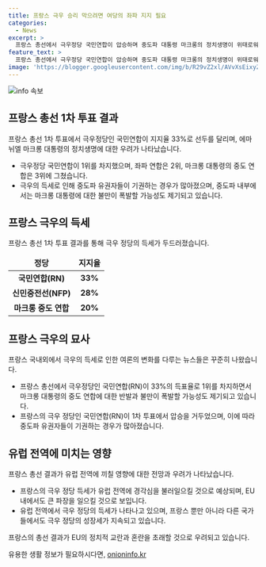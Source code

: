 ```yaml
---
title: 프랑스 극우 승리 막으려면 여당의 좌파 지지 필요
categories:
  - News
excerpt: >
  프랑스 총선에서 극우정당 국민연합이 압승하며 중도파 대통령 마크롱의 정치생명이 위태로워지자, 좌파 연합과의 연합 가능성이 주목된다. 이에 따라 프랑스 정치는 편조부동의 물결을 일으키고, 중도파 기권 문제에 대한 관심도 증폭되고 있다. 극우의 득세를 막기 위해 마크롱이 좌파연합과 손을 잡을지 여부가 주목되며, 내무부의 발표는 RN이 33%의 지지율을 기록하며 선두에 올랐다고 밝혔다. 과반인 289석을 차지하지 못할 경우 결선 투표가 예상되고, 이번 총선은 유럽 전역의 관심을 끌고 있다.
feature_text: >
  프랑스 총선에서 극우정당 국민연합이 압승하며 중도파 대통령 마크롱의 정치생명이 위태로워지자, 좌파 연합과의 연합 가능성이 주목된다. 이에 따라 프랑스 정치는 편조부동의 물결을 일으키고, 중도파 기권 문제에 대한 관심도 증폭되고 있다. 극우의 득세를 막기 위해 마크롱이 좌파연합과 손을 잡을지 여부가 주목되며, 내무부의 발표는 RN이 33%의 지지율을 기록하며 선두에 올랐다고 밝혔다. 과반인 289석을 차지하지 못할 경우 결선 투표가 예상되고, 이번 총선은 유럽 전역의 관심을 끌고 있다.
image: 'https://blogger.googleusercontent.com/img/b/R29vZ2xl/AVvXsEixyZcFfHzMRdzZMjFBmAUKJYCLCGyLL1o632UiGVXcaFdKo_bkvkuCioo0uUKlGfBVcT3P84aROyZIXSBEx3Aw5nCQ3pTgDom1WDC4m8eifvWiAmWEEVb4x6G_l8C0QH225ldMjyaFvpxGEBGNO37VmDTDMHGhJPq73UglMfDca1-0aw/s1600/blogspot.png'
---
```


<p><img src="https://blogger.googleusercontent.com/img/b/R29vZ2xl/AVvXsEixyZcFfHzMRdzZMjFBmAUKJYCLCGyLL1o632UiGVXcaFdKo_bkvkuCioo0uUKlGfBVcT3P84aROyZIXSBEx3Aw5nCQ3pTgDom1WDC4m8eifvWiAmWEEVb4x6G_l8C0QH225ldMjyaFvpxGEBGNO37VmDTDMHGhJPq73UglMfDca1-0aw/s1600/blogspot.png" alt="info 속보" /></p>

<h2 data-ke-size="size26">프랑스 총선 1차 투표 결과</h2>

<p data-ke-size="size16">프랑스 총선 1차 투표에서 극우정당인 국민연합이 지지율 33%로 선두를 달리며, 에마뉘엘 마크롱 대통령의 정치생명에 대한 우려가 나타났습니다.</p>

<ul>
<li>극우정당 국민연합이 1위를 차지했으며, 좌파 연합은 2위, 마크롱 대통령의 중도 연합은 3위에 그쳤습니다.</li>
<li>극우의 득세로 인해 중도파 유권자들이 기권하는 경우가 많아졌으며, 중도파 내부에서는 마크롱 대통령에 대한 불만이 폭발할 가능성도 제기되고 있습니다.</li>
</ul>

<h2 data-ke-size="size26">프랑스 극우의 득세</h2>

<p data-ke-size="size16">프랑스 총선 1차 투표 결과를 통해 극우 정당의 득세가 두드러졌습니다.</p>

<table>
<thead>
<tr>
<td style="text-align: center; height: 17px;"><b>정당</b></td>
<td style="text-align: center; height: 17px;"><b>지지율</b></td>
</tr>
</thead>
<tbody>
<tr>
<td style="text-align: center; height: 17px;"><b>국민연합(RN)</b></td>
<td style="text-align: center; height: 17px;"><b>33%</b></td>
</tr>
<tr>
<td style="text-align: center; height: 17px;"><b>신민중전선(NFP)</b></td>
<td style="text-align: center; height: 17px;"><b>28%</b></td>
</tr>
<tr>
<td style="text-align: center; height: 17px;"><b>마크롱 중도 연합</b></td>
<td style="text-align: center; height: 17px;"><b>20%</b></td>
</tr>
</tbody>
</table>

<h2 data-ke-size="size26">프랑스 극우의 묘사</h2>

<p data-ke-size="size16">프랑스 국내외에서 극우의 득세로 인한 여론의 변화를 다루는 뉴스들은 꾸준히 나왔습니다.</p>

<ul>
<li>프랑스 총선에서 극우정당인 국민연합(RN)이 33%의 득표율로 1위를 차지하면서 마크롱 대통령의 중도 연합에 대한 반발과 불만이 폭발할 가능성도 제기되고 있습니다.</li>
<li>프랑스의 극우 정당인 국민연합(RN)이 1차 투표에서 압승을 거두었으며, 이에 따라 중도파 유권자들이 기권하는 경우가 많아졌습니다.</li>
</ul>

<h2 data-ke-size="size26">유럽 전역에 미치는 영향</h2>

<p data-ke-size="size16">프랑스 총선 결과가 유럽 전역에 끼칠 영향에 대한 전망과 우려가 나타났습니다.</p>

<ul>
<li>프랑스의 극우 정당 득세가 유럽 전역에 경각심을 불러일으킬 것으로 예상되며, EU 내에서도 큰 파장을 일으킬 것으로 보입니다.</li>
<li>유럽 전역에서 극우 정당의 득세가 나타나고 있으며, 프랑스 뿐만 아니라 다른 국가들에서도 극우 정당의 성장세가 지속되고 있습니다.</li>
</ul>

<p data-ke-size="size16">프랑스의 총선 결과가 EU의 정치적 교란과 혼란을 초래할 것으로 우려되고 있습니다.</p>
유용한 생활 정보가 필요하시다면, <a href="https://onioninfo.kr" rel="dofollow">onioninfo.kr</a>


